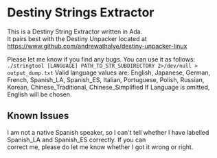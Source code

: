 Destiny Strings Extractor
=========================

This is a Destiny String Extractor written in Ada.  
It pairs best with the Destiny Unpacker located at  
https://www.github.com/andrewathalye/destiny-unpacker-linux  

Please let me know if you find any bugs. You can use it as follows:  
`./stringtool [LANGUAGE] PATH_TO_STR_SUBDIRECTORY 2>/dev/null > output_dump.txt`
Valid language values are:
	English, Japanese, German, French, Spanish_LA, Spanish_ES, Italian, Portuguese, Polish, Russian, Korean, Chinese_Traditional, Chinese_Simplified
If Language is omitted, English will be chosen.  

Known Issues
------------
I am not a native Spanish speaker, so I can't tell whether I have labelled Spanish_LA and Spanish_ES correctly. If you can  
correct me, please do let me know whether I got it wrong or right.  
